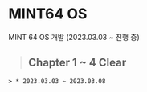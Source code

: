 # MINT64 OS
MINT 64 OS 개발 (2023.03.03 ~ 진행 중)

> ## Chapter 1 ~ 4 Clear
    > * 2023.03.03 ~ 2023.03.08

